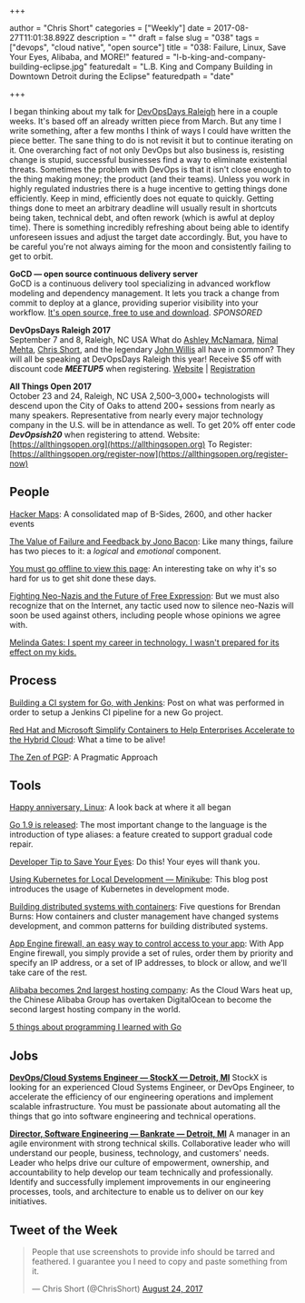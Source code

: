 +++

author = "Chris Short"
categories = ["Weekly"]
date = 2017-08-27T11:01:38.892Z
description = ""
draft = false
slug = "038"
tags = ["devops", "cloud native", "open source"]
title = "038: Failure, Linux, Save Your Eyes, Alibaba, and MORE!"
featured = "l-b-king-and-company-building-eclipse.jpg"
featuredalt = "L.B. King and Company Building in Downtown Detroit during the Eclipse"
featuredpath = "date"

+++

I began thinking about my talk for [DevOpsDays Raleigh](https://www.devopsdays.org/events/2017-raleigh/welcome/) here in a couple weeks. It's based off an already written piece from March. But any time I write something, after a few months I think of ways I could have written the piece better. The sane thing to do is not revisit it but to continue iterating on it. One overarching fact of not only DevOps but also business is, resisting change is stupid, successful businesses find a way to eliminate existential threats. Sometimes the problem with DevOps is that it isn't close enough to the thing making money; the product (and their teams). Unless you work in highly regulated industries there is a huge incentive to getting things done efficiently. Keep in mind, efficiently does not equate to quickly. Getting things done to meet an arbitrary deadline will usually result in shortcuts being taken, technical debt, and often rework (which is awful at deploy time). There is something incredibly refreshing about being able to identify unforeseen issues and adjust the target date accordingly. But, you have to be careful you're not always aiming for the moon and consistently failing to get to orbit.

**GoCD — open source continuous delivery server**  
GoCD is a continuous delivery tool specializing in advanced workflow modeling and dependency management. It lets you track a change from commit to deploy at a glance, providing superior visibility into your workflow. [It's open source, free to use and download](https://www.gocd.org/?utm_campaign=devops_newsletter&utm_medium=email&utm_source=devopsish&utm_content=go_website&utm_term=). *SPONSORED*

**DevOpsDays Raleigh 2017**  
September 7 and 8, Raleigh, NC USA
What do [Ashley McNamara](http://ashleymcnamara.github.io/learn_to_code/), [Nimal Mehta](https://www.linkedin.com/in/nirmalkmehta/), [Chris Short](https://chrisshort.net), and the legendary [John Willis](https://github.com/botchagalupe/my-presentations) all have in common? They will all be speaking at DevOpsDays Raleigh this year! Receive $5 off with discount code ***MEETUP5*** when registering. [Website](https://www.devopsdays.org/events/2017-raleigh/welcome/) | [Registration](https://www.eventbrite.com/e/devopsdays-raleigh-2017-tickets-34044332515?aff=es2)

**All Things Open 2017**  
October 23 and 24, Raleigh, NC USA
2,500–3,000+ technologists will descend upon the City of Oaks to attend 200+ sessions from nearly as many speakers. Representative from nearly every major technology company in the U.S. will be in attendance as well.
To get 20% off enter code ***DevOpsish20*** when registering to attend.
Website: [https://allthingsopen.org](https://allthingsopen.org)
To Register: [https://allthingsopen.org/register-now](https://allthingsopen.org/register-now)

## People

[Hacker Maps](http://www.hackermaps.org/): A consolidated map of B-Sides, 2600, and other hacker events

[The Value of Failure and Feedback by Jono Bacon](http://www.jonobacon.com/2017/08/21/value-failure-feedback-guide/?imm_mid=0f5aaa&cmp=em-webops-na-na-newsltr_20170825): Like many things, failure has two pieces to it: a *logical* and *emotional* component.

[You must go offline to view this page](https://chris.bolin.co/offline/): An interesting take on why it's so hard for us to get shit done these days.

[Fighting Neo-Nazis and the Future of Free Expression](https://www.eff.org/deeplinks/2017/08/fighting-neo-nazis-future-free-expression): But we must also recognize that on the Internet, any tactic used now to silence neo-Nazis will soon be used against others, including people whose opinions we agree with.

[Melinda Gates: I spent my career in technology. I wasn't prepared for its effect on my kids.](https://www.washingtonpost.com/news/parenting/wp/2017/08/24/melinda-gates-i-spent-my-career-in-technology-i-wasnt-prepared-for-its-effect-on-my-kids/?utm_term=.9dd6ec14df13)

## Process

[Building a CI system for Go, with Jenkins](https://medium.com/@zarkopafilis/building-a-ci-system-for-go-with-jenkins-4ab04d4bacd0): Post on what was performed in order to setup a Jenkins CI pipeline for a new Go project.

[Red Hat and Microsoft Simplify Containers to Help Enterprises Accelerate to the Hybrid Cloud](https://www.redhat.com/en/about/press-releases/red-hat-and-microsoft-simplify-containers-help-enterprises-accelerate-hybrid-cloud): What a time to be alive!

[The Zen of PGP](https://medium.com/@thegrugq/the-zen-of-pgp-6f55d44657dd): A Pragmatic Approach

## Tools

[Happy anniversary, Linux](https://opensource.com/article/17/8/linux-anniversary): A look back at where it all began

[Go 1.9 is released](https://blog.golang.org/go1.9): The most important change to the language is the introduction of type aliases: a feature created to support gradual code repair.

[Developer Tip to Save Your Eyes](https://medium.com/@GarmashNikolay/developer-tip-to-save-your-eyes-f83135baa64c): Do this! Your eyes will thank you.

[Using Kubernetes for Local Development — Minikube](https://medium.com/devopslinks/using-kubernetes-minikube-for-local-development-c37c6e56e3db): This blog post introduces the usage of Kubernetes in development mode.

[Building distributed systems with containers](https://www.oreilly.com/ideas/building-distributed-systems-with-containers): Five questions for Brendan Burns: How containers and cluster management have changed systems development, and common patterns for building distributed systems.

[App Engine firewall, an easy way to control access to your app](https://cloudplatform.googleblog.com/2017/08/introducing-App-Engine-firewall-an-easy-way-to-control-access-to-your-app.html): With App Engine firewall, you simply provide a set of rules, order them by priority and specify an IP address, or a set of IP addresses, to block or allow, and we'll take care of the rest.

[Alibaba becomes 2nd largest hosting company](https://news.netcraft.com/archives/2017/08/22/cloud-wars-alibaba-becomes-2nd-largest-hosting-company.html): As the Cloud Wars heat up, the Chinese Alibaba Group has overtaken DigitalOcean to become the second largest hosting company in the world.

[5 things about programming I learned with Go](http://mjk.space/5-things-about-programming-learned-with-go/)

## Jobs

[**DevOps/Cloud Systems Engineer — StockX — Detroit, MI**](https://stockx.com/jobs#op-193701-devopscloud-systems-engineer)
StockX is looking for an experienced Cloud Systems Engineer, or DevOps Engineer, to accelerate the efficiency of our engineering operations and implement scalable infrastructure. You must be passionate about automating all the things that go into software engineering and technical operations.

[**Director, Software Engineering — Bankrate — Detroit, MI**](http://app.jobvite.com/m?3N1q0jw2)
A manager in an agile environment with strong technical skills. Collaborative leader who will understand our people, business, technology, and customers' needs. Leader who helps drive our culture of empowerment, ownership, and accountability to help develop our team technically and professionally. Identify and successfully implement improvements in our engineering processes, tools, and architecture to enable us to deliver on our key initiatives.

## Tweet of the Week

<blockquote class="twitter-tweet" data-lang="en"><p lang="en" dir="ltr">People that use screenshots to provide info should be tarred and feathered. I guarantee you I need to copy and paste something from it.</p>&mdash; Chris Short (@ChrisShort) <a href="https://twitter.com/ChrisShort/status/900725820070690819?ref_src=twsrc%5Etfw">August 24, 2017</a></blockquote>
<script async src="https://platform.twitter.com/widgets.js" charset="utf-8"></script>
